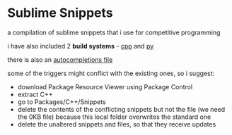 # Sublime Snippets

a compilation of sublime snippets that i use for competitive programming

i have also included 2 **build systems** - [cpp](./CPP.sublime-build) and [py](Pyy.sublime-build)

there is also an [autocompletions file](./basic.sublime-completions)

some of the triggers might conflict with the existing ones, so i suggest:

* download Package Resource Viewer using Package Control
* extract C++
* go to Packages/C++/Snippets
* delete the contents of the conflicting snippets but not the file (we need the 0KB file) because this local folder overwrites the standard one
* delete the unaltered snippets and files, so that they receive updates

